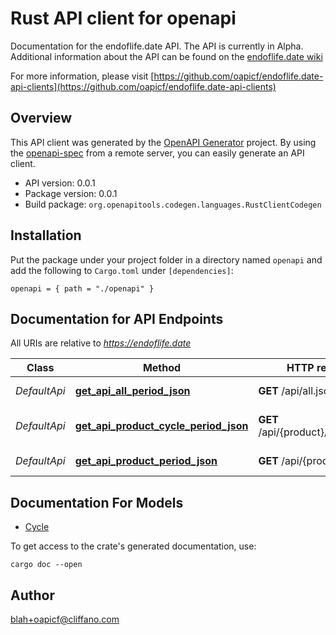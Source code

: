# Rust API client for openapi

Documentation for the endoflife.date API. The API is currently in Alpha. Additional information about the API can be found on the [endoflife.date wiki](https://github.com/endoflife-date/endoflife.date/wiki)

For more information, please visit [https://github.com/oapicf/endoflife.date-api-clients](https://github.com/oapicf/endoflife.date-api-clients)

## Overview

This API client was generated by the [OpenAPI Generator](https://openapi-generator.tech) project.  By using the [openapi-spec](https://openapis.org) from a remote server, you can easily generate an API client.

- API version: 0.0.1
- Package version: 0.0.1
- Build package: `org.openapitools.codegen.languages.RustClientCodegen`

## Installation

Put the package under your project folder in a directory named `openapi` and add the following to `Cargo.toml` under `[dependencies]`:

```
openapi = { path = "./openapi" }
```

## Documentation for API Endpoints

All URIs are relative to *https://endoflife.date*

Class | Method | HTTP request | Description
------------ | ------------- | ------------- | -------------
*DefaultApi* | [**get_api_all_period_json**](docs/DefaultApi.md#get_api_all_period_json) | **GET** /api/all.json | All Products
*DefaultApi* | [**get_api_product_cycle_period_json**](docs/DefaultApi.md#get_api_product_cycle_period_json) | **GET** /api/{product}/{cycle}.json | Single cycle details
*DefaultApi* | [**get_api_product_period_json**](docs/DefaultApi.md#get_api_product_period_json) | **GET** /api/{product}.json | Get All Details


## Documentation For Models

 - [Cycle](docs/Cycle.md)


To get access to the crate's generated documentation, use:

```
cargo doc --open
```

## Author

blah+oapicf@cliffano.com

